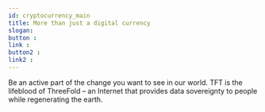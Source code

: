 ```yaml
---
id: cryptocurrency_main
title: More than just a digital currency 
slogan:
button : 
link : 
button2 : 
link2 : 
---
```


Be an active part of the change you want to see in our world. TFT is the lifeblood of ThreeFold – an Internet that provides data sovereignty to people while regenerating the earth.
